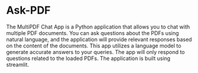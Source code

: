 # Ask-PDF

The MultiPDF Chat App is a Python application that allows you to chat with multiple PDF documents. You can ask questions about the PDFs using natural language, and the application will provide relevant responses based on the content of the documents. This app utilizes a language model to generate accurate answers to your queries. The app will only respond to questions related to the loaded PDFs. The application is built using streamlit.
